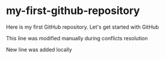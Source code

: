 # my-first-github-repository
 Here is my first GitHub repository. Let's get started with GitHub

This line was modified manually during conflicts resolution

New line was added locally
